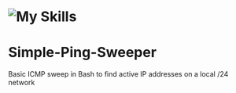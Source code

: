 # ![My Skills](https://skillicons.dev/icons?i=bash,linux,github) 
# Simple-Ping-Sweeper
 Basic ICMP sweep in Bash to find active IP addresses on a local /24 network

